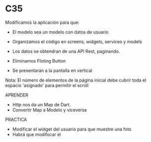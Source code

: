 # C35

Modificamos la aplicación para que:
  - El modelo sea un modelo con datos de usuario
  - Organizamos el código en screens, widgets, services y models
  - Los datos se obtendran de una API Rest, paginando. 

  - Eliminamos Floting Button
  - Se presentaran a la pantalla en vertical

  Nota: El número de elementos de la página inicial debe cubrir toda el espacio 'asignado' para permitir el scroll
  
APRENDER
  - Http nos da un Map de Dart.
  - Convertir Map a Modelo y viceversa

PRACTICA
  - Modificar el widget del usuario para que muestre una foto
  - Habrá que modifocar el